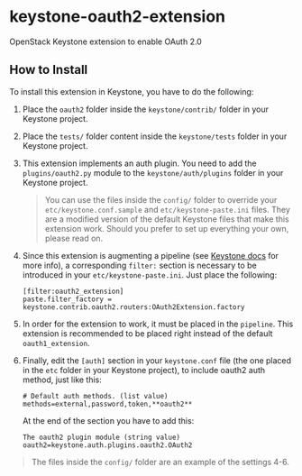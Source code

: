# keystone-oauth2-extension
OpenStack Keystone extension to enable OAuth 2.0

## How to Install
To install this extension in Keystone, you have to do the following:

1. Place the `oauth2` folder inside the `keystone/contrib/` folder in your Keystone project.

2. Place the `tests/` folder content inside the `keystone/tests` folder in your Keystone project.

3. This extension implements an auth plugin. You need to add the `plugins/oauth2.py` module to the `keystone/auth/plugins` folder in your Keystone project.

   > You can use the files inside the `config/` folder to override your `etc/keystone.conf.sample` and `etc/keystone-paste.ini` files. They are a modified version of the default Keystone files that make this extension work. Should you prefer to set up everything your own, please read on.

4. Since this extension is augmenting a pipeline (see [Keystone docs](http://docs.openstack.org/developer/keystone/extension_development.html#modifying-the-keystone-paste-ini-file) for more info), a corresponding `filter:` section is necessary to be introduced in your `etc/keystone-paste.ini`. Just place the following:
   ```
   [filter:oauth2_extension]
   paste.filter_factory = keystone.contrib.oauth2.routers:OAuth2Extension.factory
   ``` 
5. In order for the extension to work, it must be placed in the `pipeline`. This extension is recommended to be placed right instead of the default `oauth1_extension`.

6. Finally, edit the `[auth]` section in your `keystone.conf` file (the one placed in the `etc` folder in your Keystone project), to include oauth2 auth method, just like this:
   ```
   # Default auth methods. (list value)
   methods=external,password,token,**oauth2**
   ```

   At the end of the section you have to add this:
   ```
   The oauth2 plugin module (string value)
   oauth2=keystone.auth.plugins.oauth2.OAuth2
   ```

> The files inside the `config/` folder are an example of the settings 4-6.
